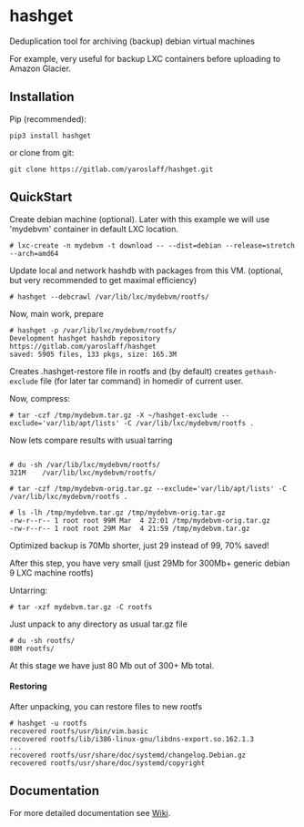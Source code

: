 # hashget

Deduplication tool for archiving (backup) debian virtual machines

For example, very useful for backup LXC containers before uploading to Amazon Glacier.


## Installation

Pip (recommended):
~~~
pip3 install hashget
~~~

or clone from git:
~~~
git clone https://gitlab.com/yaroslaff/hashget.git
~~~


## QuickStart

Create debian machine (optional). Later with this example we will use 'mydebvm' container in default LXC location.
~~~
# lxc-create -n mydebvm -t download -- --dist=debian --release=stretch --arch=amd64
~~~

Update local and network hashdb with packages from this VM. (optional, but very recommended to get maximal efficiency)
~~~
# hashget --debcrawl /var/lib/lxc/mydebvm/rootfs/ 
~~~

Now, main work, prepare 
~~~
# hashget -p /var/lib/lxc/mydebvm/rootfs/
Development hashget hashdb repository
https://gitlab.com/yaroslaff/hashget
saved: 5905 files, 133 pkgs, size: 165.3M
~~~
Creates .hashget-restore file in rootfs and (by default) creates `gethash-exclude` file (for later tar command) in homedir of current user.

Now, compress:
~~~
# tar -czf /tmp/mydebvm.tar.gz -X ~/hashget-exclude --exclude='var/lib/apt/lists' -C /var/lib/lxc/mydebvm/rootfs .
~~~

Now lets compare results with usual tarring
~~~

# du -sh /var/lib/lxc/mydebvm/rootfs/
321M	/var/lib/lxc/mydebvm/rootfs/

# tar -czf /tmp/mydebvm-orig.tar.gz --exclude='var/lib/apt/lists' -C /var/lib/lxc/mydebvm/rootfs .

# ls -lh /tmp/mydebvm.tar.gz /tmp/mydebvm-orig.tar.gz 
-rw-r--r-- 1 root root 99M Mar  4 22:01 /tmp/mydebvm-orig.tar.gz
-rw-r--r-- 1 root root 29M Mar  4 21:59 /tmp/mydebvm.tar.gz
~~~

Optimized backup is 70Mb shorter, just 29 instead of 99, 70% saved!

After this step, you have very small (just 29Mb for 300Mb+ generic debian 9 LXC machine rootfs)

Untarring:
~~~
# tar -xzf mydebvm.tar.gz -C rootfs
~~~

Just unpack to any directory as usual tar.gz file

~~~
# du -sh rootfs/
80M	rootfs/
~~~

At this stage we have just 80 Mb out of 300+ Mb total.

#### Restoring

After unpacking, you can restore files to new rootfs
~~~
# hashget -u rootfs
recovered rootfs/usr/bin/vim.basic
recovered rootfs/lib/i386-linux-gnu/libdns-export.so.162.1.3
...
recovered rootfs/usr/share/doc/systemd/changelog.Debian.gz
recovered rootfs/usr/share/doc/systemd/copyright
~~~

## Documentation
For more detailed documentation see [Wiki](https://gitlab.com/yaroslaff/hashget/wikis/home).



